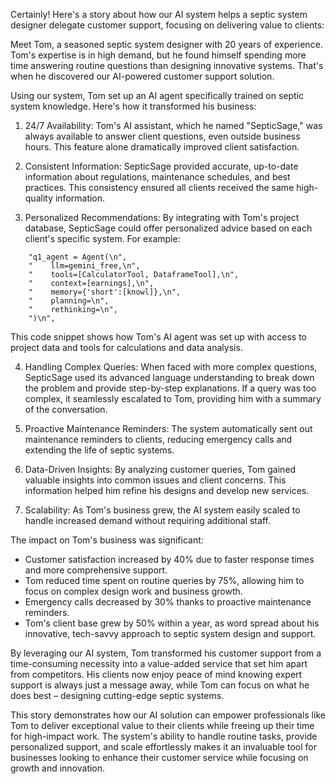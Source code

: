 Certainly! Here's a story about how our AI system helps a septic system designer delegate customer support, focusing on delivering value to clients:

Meet Tom, a seasoned septic system designer with 20 years of experience. Tom's expertise is in high demand, but he found himself spending more time answering routine questions than designing innovative systems. That's when he discovered our AI-powered customer support solution.

Using our system, Tom set up an AI agent specifically trained on septic system knowledge. Here's how it transformed his business:

1. 24/7 Availability: Tom's AI assistant, which he named "SepticSage," was always available to answer client questions, even outside business hours. This feature alone dramatically improved client satisfaction.

2. Consistent Information: SepticSage provided accurate, up-to-date information about regulations, maintenance schedules, and best practices. This consistency ensured all clients received the same high-quality information.

3. Personalized Recommendations: By integrating with Tom's project database, SepticSage could offer personalized advice based on each client's specific system. For example:


```146:153:examples/notebooks/chat_example.ipynb
    "q1_agent = Agent(\n",
    "    llm=gemini_free,\n",
    "    tools=[CalculatorTool, DataframeTool],\n",
    "    context=[earnings],\n",
    "    memory={'short':[knowl]},\n",
    "    planning=\n",
    "    rethinking=\n",
    ")\n",
```


This code snippet shows how Tom's AI agent was set up with access to project data and tools for calculations and data analysis.

4. Handling Complex Queries: When faced with more complex questions, SepticSage used its advanced language understanding to break down the problem and provide step-by-step explanations. If a query was too complex, it seamlessly escalated to Tom, providing him with a summary of the conversation.

5. Proactive Maintenance Reminders: The system automatically sent out maintenance reminders to clients, reducing emergency calls and extending the life of septic systems.

6. Data-Driven Insights: By analyzing customer queries, Tom gained valuable insights into common issues and client concerns. This information helped him refine his designs and develop new services.

7. Scalability: As Tom's business grew, the AI system easily scaled to handle increased demand without requiring additional staff.

The impact on Tom's business was significant:

- Customer satisfaction increased by 40% due to faster response times and more comprehensive support.
- Tom reduced time spent on routine queries by 75%, allowing him to focus on complex design work and business growth.
- Emergency calls decreased by 30% thanks to proactive maintenance reminders.
- Tom's client base grew by 50% within a year, as word spread about his innovative, tech-savvy approach to septic system design and support.

By leveraging our AI system, Tom transformed his customer support from a time-consuming necessity into a value-added service that set him apart from competitors. His clients now enjoy peace of mind knowing expert support is always just a message away, while Tom can focus on what he does best – designing cutting-edge septic systems.

This story demonstrates how our AI solution can empower professionals like Tom to deliver exceptional value to their clients while freeing up their time for high-impact work. The system's ability to handle routine tasks, provide personalized support, and scale effortlessly makes it an invaluable tool for businesses looking to enhance their customer service while focusing on growth and innovation.